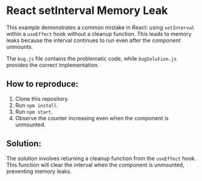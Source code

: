 # React setInterval Memory Leak
This example demonstrates a common mistake in React: using `setInterval` within a `useEffect` hook without a cleanup function. This leads to memory leaks because the interval continues to run even after the component unmounts.

The `bug.js` file contains the problematic code, while `bugSolution.js` provides the correct implementation.

## How to reproduce:
1. Clone this repository.
2. Run `npm install`.
3. Run `npm start`.
4. Observe the counter increasing even when the component is unmounted.

## Solution:
The solution involves returning a cleanup function from the `useEffect` hook. This function will clear the interval when the component is unmounted, preventing memory leaks.